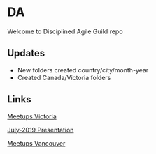 # DA
Welcome to Disciplined Agile Guild repo
## Updates

- New folders created country/city/month-year
- Created Canada/Victoria folders

## Links
[Meetups Victoria](https://www.meetup.com/Victoria-Disciplined-Agile-Guild/)

[July-2019 Presentation](./Canada/Victoria/July-2019/DA%20guild-July-Victoria2019.pptx)

[Meetups Vancouver](https://www.meetup.com/vancouver-disciplined-agile-guild/)
